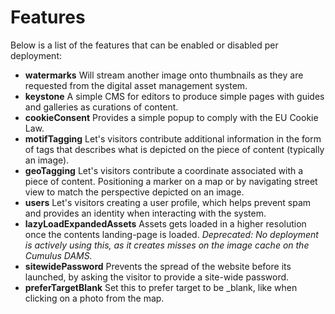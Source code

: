 # Features

Below is a list of the features that can be enabled or disabled per deployment:

- **watermarks**
  Will stream another image onto thumbnails as they are requested from the
  digital asset management system.
- **keystone**
  A simple CMS for editors to produce simple pages with guides and galleries
  as curations of content.
- **cookieConsent**
  Provides a simple popup to comply with the EU Cookie Law.
- **motifTagging**
  Let's visitors contribute additional information in the form of tags that
  describes what is depicted on the piece of content (typically an image).
- **geoTagging** Let's visitors contribute a coordinate associated with a
  piece of content. Positioning a marker on a map or by navigating street
  view to match the perspective depicted on an image.
- **users**
  Let's visitors creating a user profile, which helps prevent spam and
  provides an identity when interacting with the system.
- **lazyLoadExpandedAssets**
  Assets gets loaded in a higher resolution once the contents landing-page is
  loaded. *Deprecated: No deployment is actively using this, as it creates misses on the image cache on the Cumulus DAMS.*
- **sitewidePassword**
  Prevents the spread of the website before its launched, by asking the
  visitor to provide a site-wide password.
- **preferTargetBlank**
  Set this to prefer target to be _blank, like when clicking on a photo from the map.